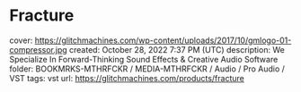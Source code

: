 # Fracture

cover: https://glitchmachines.com/wp-content/uploads/2017/10/gmlogo-01-compressor.jpg
created: October 28, 2022 7:37 PM (UTC)
description: We Specialize In Forward-Thinking Sound Effects & Creative Audio Software
folder: BOOKMRKS-MTHRFCKR / MEDIA-MTHRFCKR / Audio / Pro Audio / VST
tags: vst
url: https://glitchmachines.com/products/fracture